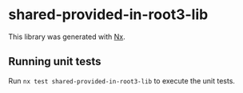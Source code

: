 # shared-provided-in-root3-lib

This library was generated with [Nx](https://nx.dev).

## Running unit tests

Run `nx test shared-provided-in-root3-lib` to execute the unit tests.
